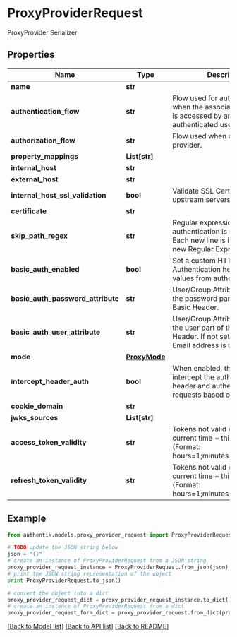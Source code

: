 # ProxyProviderRequest

ProxyProvider Serializer

## Properties
Name | Type | Description | Notes
------------ | ------------- | ------------- | -------------
**name** | **str** |  | 
**authentication_flow** | **str** | Flow used for authentication when the associated application is accessed by an un-authenticated user. | [optional] 
**authorization_flow** | **str** | Flow used when authorizing this provider. | 
**property_mappings** | **List[str]** |  | [optional] 
**internal_host** | **str** |  | [optional] 
**external_host** | **str** |  | 
**internal_host_ssl_validation** | **bool** | Validate SSL Certificates of upstream servers | [optional] 
**certificate** | **str** |  | [optional] 
**skip_path_regex** | **str** | Regular expressions for which authentication is not required. Each new line is interpreted as a new Regular Expression. | [optional] 
**basic_auth_enabled** | **bool** | Set a custom HTTP-Basic Authentication header based on values from authentik. | [optional] 
**basic_auth_password_attribute** | **str** | User/Group Attribute used for the password part of the HTTP-Basic Header. | [optional] 
**basic_auth_user_attribute** | **str** | User/Group Attribute used for the user part of the HTTP-Basic Header. If not set, the user&#39;s Email address is used. | [optional] 
**mode** | [**ProxyMode**](ProxyMode.md) |  | [optional] 
**intercept_header_auth** | **bool** | When enabled, this provider will intercept the authorization header and authenticate requests based on its value. | [optional] 
**cookie_domain** | **str** |  | [optional] 
**jwks_sources** | **List[str]** |  | [optional] 
**access_token_validity** | **str** | Tokens not valid on or after current time + this value (Format: hours&#x3D;1;minutes&#x3D;2;seconds&#x3D;3). | [optional] 
**refresh_token_validity** | **str** | Tokens not valid on or after current time + this value (Format: hours&#x3D;1;minutes&#x3D;2;seconds&#x3D;3). | [optional] 

## Example

```python
from authentik.models.proxy_provider_request import ProxyProviderRequest

# TODO update the JSON string below
json = "{}"
# create an instance of ProxyProviderRequest from a JSON string
proxy_provider_request_instance = ProxyProviderRequest.from_json(json)
# print the JSON string representation of the object
print ProxyProviderRequest.to_json()

# convert the object into a dict
proxy_provider_request_dict = proxy_provider_request_instance.to_dict()
# create an instance of ProxyProviderRequest from a dict
proxy_provider_request_form_dict = proxy_provider_request.from_dict(proxy_provider_request_dict)
```
[[Back to Model list]](../README.md#documentation-for-models) [[Back to API list]](../README.md#documentation-for-api-endpoints) [[Back to README]](../README.md)


